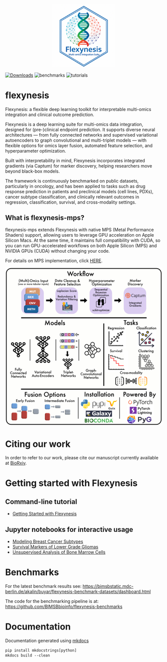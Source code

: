 
<p align="center">
  <img alt="logo" src="https://github.com/BIMSBbioinfo/flexynesis/raw/main/img/logo.png" width="40%">
</p>

[![Downloads](https://static.pepy.tech/badge/flexynesis)](https://pepy.tech/project/flexynesis)
![benchmarks](https://github.com/BIMSBbioinfo/flexynesis/actions/workflows/benchmarks.yml/badge.svg)
![tutorials](https://github.com/BIMSBbioinfo/flexynesis/actions/workflows/tutorials.yml/badge.svg)

# flexynesis

Flexynesis: a flexible deep learning toolkit for interpretable multi-omics integration and clinical outcome prediction.

Flexynesis is a deep learning suite for multi-omics data integration, designed for (pre-)clinical endpoint prediction. It supports diverse neural architectures — from fully connected networks and supervised variational autoencoders to graph convolutional and multi-triplet models — with flexible options for omics layer fusion, automated feature selection, and hyperparameter optimization.

Built with interpretability in mind, Flexynesis incorporates integrated gradients (via Captum) for marker discovery, helping researchers move beyond black-box models.

The framework is continuously benchmarked on public datasets, particularly in oncology, and has been applied to tasks such as drug response prediction in patients and preclinical models (cell lines, PDXs), cancer subtype classification, and clinically relevant outcomes in regression, classification, survival, and cross-modality settings.

## What is flexynesis-mps?

flexynesis-mps extends Flexynesis with native MPS (Metal Performance Shaders) support, allowing users to leverage GPU acceleration on Apple Silicon Macs. At the same time, it maintains full compatibility with CUDA, so you can run GPU-accelerated workflows on both Apple Silicon (MPS) and NVIDIA GPUs (CUDA) without changing your code.

For details on MPS implementation, click [HERE](mps%20documentation/MPS_Implementation_Documentation.md).
  

<p align="center">
  <img alt="workflow" src="https://github.com/BIMSBbioinfo/flexynesis/raw/main/img/graphical_abstract.jpg">
</p>

# Citing our work

In order to refer to our work, please cite our manuscript currently available at [BioRxiv](https://biorxiv.org/cgi/content/short/2024.07.16.603606v1). 

# Getting started with Flexynesis

## Command-line tutorial

- [Getting Started with Flexynesis](https://bimsbstatic.mdc-berlin.de/akalin/buyar/flexynesis/site/getting_started/)

## Jupyter notebooks for interactive usage

- [Modeling Breast Cancer Subtypes](https://github.com/BIMSBbioinfo/flexynesis/blob/main/examples/tutorials/brca_subtypes.ipynb)
- [Survival Markers of Lower Grade Gliomas](https://github.com/BIMSBbioinfo/flexynesis/blob/main/examples/tutorials/survival_subtypes_LGG_GBM.ipynb)
- [Unsupervised Analysis of Bone Marrow Cells](https://github.com/BIMSBbioinfo/flexynesis/blob/main/examples/tutorials/unsupervised_analysis_single_cell.ipynb)


# Benchmarks

For the latest benchmark results see: 
https://bimsbstatic.mdc-berlin.de/akalin/buyar/flexynesis-benchmark-datasets/dashboard.html

The code for the benchmarking pipeline is at: https://github.com/BIMSBbioinfo/flexynesis-benchmarks


# Documentation

Documentation generated using [mkdocs](https://mkdocstrings.github.io/) 

```
pip install mkdocstrings[python]
mkdocs build --clean
```



